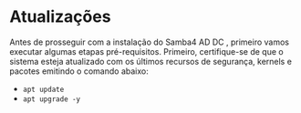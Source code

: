 # Atualizações

Antes de prosseguir com a instalação do Samba4 AD DC , primeiro vamos executar algumas etapas pré-requisitos. Primeiro, certifique-se de que o sistema esteja atualizado com os últimos recursos de segurança, kernels e pacotes emitindo o comando abaixo:

- `apt update`
- `apt upgrade -y`

